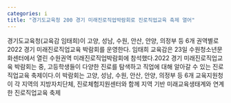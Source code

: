 ```yaml
---
categories: i
title: "경기도교육청 200 경기 미래진로직업박람회로 진로직업교육 축제 열어"
---
```

경기도교육청(교육감 임태희)이 고양, 성남, 수원, 안산, 안양, 의정부 등 6개 권역별로 2022 경기 미래진로직업교육 박람회를 운영한다. 임태희 교육감은 23일 수원청소년문화센터에서 열린 수원권역 미래진로직업박람회에 참석했다.2022 경기 미래진로직업교육 박람회는 중, 고등학생들이 다양한 진로를 탐색하고 직업에 대해 알아갈 수 있는 진로직업교육 축제이다.이 박람회는 고양, 성남, 수원, 안산, 안양, 의정부 등 6개 교육지원청이 각 지역의 지방자치단체, 진로체험지원센터와 함께 지역 기반 미래교육생태계와 연계한 진로직업교육 축제